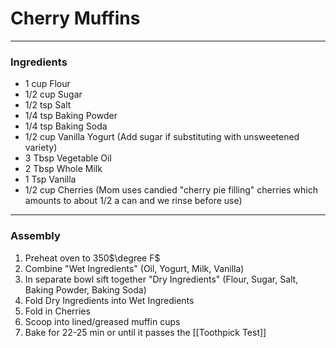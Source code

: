 # Cherry Muffins
---
### Ingredients
- 1 cup Flour
- 1/2 cup Sugar
- 1/2 tsp Salt
- 1/4 tsp Baking Powder
- 1/4 tsp Baking Soda
- 1/2 cup Vanilla Yogurt (Add sugar if substituting with unsweetened variety)
- 3 Tbsp Vegetable Oil
- 2 Tbsp Whole Milk
- 1 Tsp Vanilla
- 1/2 cup Cherries (Mom uses candied "cherry pie filling" cherries which amounts to about 1/2 a can and we rinse before use)

---
### Assembly
1) Preheat oven to 350$\degree F$
2) Combine "Wet Ingredients" (Oil, Yogurt, Milk, Vanilla)
3) In separate bowl sift together "Dry Ingredients" (Flour, Sugar, Salt, Baking Powder, Baking Soda)
4) Fold Dry Ingredients into Wet Ingredients
5) Fold in Cherries
6) Scoop into lined/greased muffin cups
7) Bake for 22-25 min or until it passes the [[Toothpick Test]]
